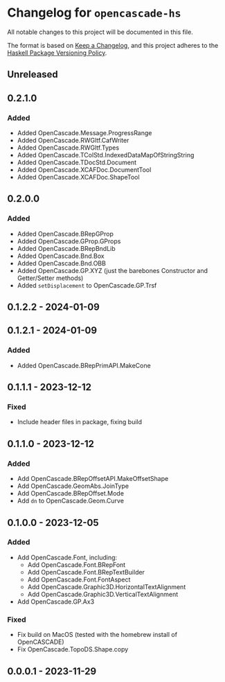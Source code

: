 # Changelog for `opencascade-hs`

All notable changes to this project will be documented in this file.

The format is based on [Keep a Changelog](https://keepachangelog.com/en/1.0.0/),
and this project adheres to the
[Haskell Package Versioning Policy](https://pvp.haskell.org/).

## Unreleased

## 0.2.1.0

### Added

- Added OpenCascade.Message.ProgressRange
- Added OpenCascade.RWGltf.CafWriter
- Added OpenCascade.RWGltf.Types
- Added OpenCascade.TColStd.IndexedDataMapOfStringString
- Added OpenCascade.TDocStd.Document
- Added OpenCascade.XCAFDoc.DocumentTool
- Added OpenCascade.XCAFDoc.ShapeTool

## 0.2.0.0

### Added

- Added OpenCascade.BRepGProp
- Added OpenCascade.GProp.GProps
- Added OpenCascade.BRepBndLib 
- Added OpenCascade.Bnd.Box
- Added OpenCascade.Bnd.OBB
- Added OpenCascade.GP.XYZ (just the barebones Constructor and Getter/Setter methods)
- Added `setDisplacement` to OpenCascade.GP.Trsf

## 0.1.2.2 - 2024-01-09 

## 0.1.2.1 - 2024-01-09 

### Added 

- Added OpenCascade.BRepPrimAPI.MakeCone

## 0.1.1.1 - 2023-12-12 

### Fixed 

- Include header files in package, fixing build

## 0.1.1.0 - 2023-12-12 

### Added

- Add OpenCascade.BRepOffsetAPI.MakeOffsetShape
- Add OpenCascade.GeomAbs.JoinType
- Add OpenCascade.BRepOffset.Mode
- Add `dn` to OpenCascade.Geom.Curve

## 0.1.0.0 - 2023-12-05 

### Added 

- Add OpenCascade.Font, including:
    - Add OpenCascade.Font.BRepFont
    - Add OpenCascade.Font.BRepTextBuilder
    - Add OpenCascade.Font.FontAspect
    - Add OpenCascade.Graphic3D.HorizontalTextAlignment
    - Add OpenCascade.Graphic3D.VerticalTextAlignment
- Add OpenCascade.GP.Ax3

### Fixed

- Fix build on MacOS (tested with the homebrew install of OpenCASCADE)
- Fix OpenCascade.TopoDS.Shape.copy

## 0.0.0.1 - 2023-11-29
